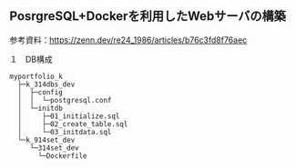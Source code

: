 ## PosrgreSQL+Dockerを利用したWebサーバの構築

参考資料：https://zenn.dev/re24_1986/articles/b76c3fd8f76aec

１　DB構成
```
myportfolio_k
  ├─k_314dbs_dev
  │  ├─config
  │  │  └─postgresql.conf
  │  └─initdb
  │     ├─01_initialize.sql
  │     ├─02_create_table.sql
  │     └─03_initdata.sql
  └─k_914set_dev
     └─314set_dev
       └─Dockerfile
```